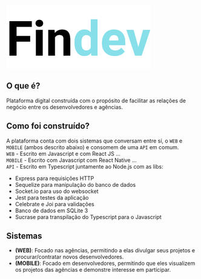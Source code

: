 ![Logo](./web/src/assets/logos/black-logo128.png)  

## O que é?
Plataforma digital construída com o propósito de facilitar as relações de negócio entre os desenvolvedores e agências.

## Como foi construído?
A plataforma conta com dois sistemas que conversam entre sí, o `WEB` e `MOBILE` (ambos descrito abaixo) e consomem de uma `API` em comum.  
`WEB` - Escrito em Javascript e com React JS ...  
`MOBILE` - Escrito com Javascript com React Native ...  
`API` - Escrito em Typescript juntamente ao Node.js com as libs:
- Express para requisições HTTP
- Sequelize para manipulação do banco de dados
- Socket.io para uso do websocket
- Jest para testes da aplicação
- Celebrate e Joi para validações
- Banco de dados em SQLite 3
- Sucrase para transpilação do Typescript para o Javascript

## Sistemas
- **(WEB)**: Focado nas agências, permitindo a elas divulgar seus projetos e procurar/contratar novos desenvolvedores.  
- **(MOBILE)**: Focado em desenvolvedores, permitindo que eles visualizem os projetos das agências e demonstre interesse em participar.  
